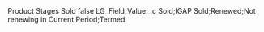 <?xml version="1.0" encoding="UTF-8"?>
<CustomMetadata xmlns="http://soap.sforce.com/2006/04/metadata" xmlns:xsi="http://www.w3.org/2001/XMLSchema-instance" xmlns:xsd="http://www.w3.org/2001/XMLSchema">
    <label>Product Stages Sold</label>
    <protected>false</protected>
    <values>
        <field>LG_Field_Value__c</field>
        <value xsi:type="xsd:string">Sold;IGAP Sold;Renewed;Not renewing in Current Period;Termed</value>
    </values>
</CustomMetadata>
